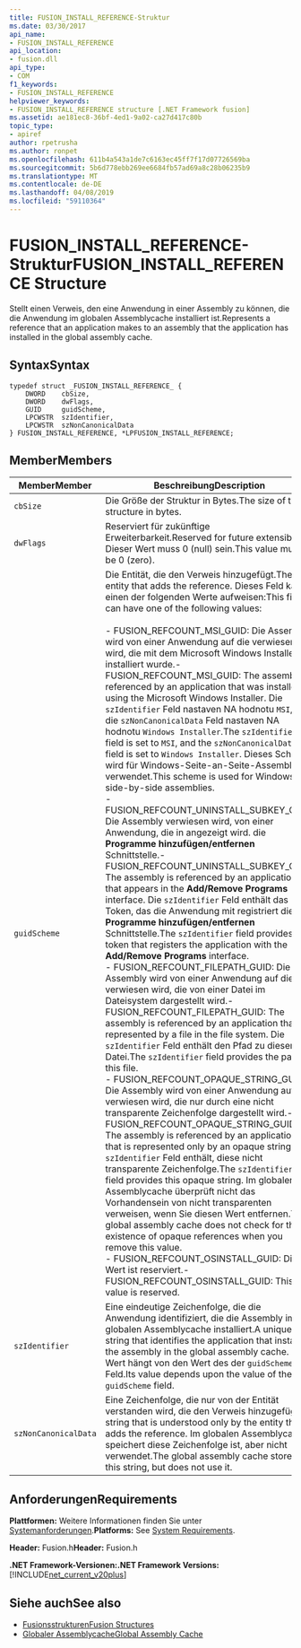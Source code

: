 ```yaml
---
title: FUSION_INSTALL_REFERENCE-Struktur
ms.date: 03/30/2017
api_name:
- FUSION_INSTALL_REFERENCE
api_location:
- fusion.dll
api_type:
- COM
f1_keywords:
- FUSION_INSTALL_REFERENCE
helpviewer_keywords:
- FUSION_INSTALL_REFERENCE structure [.NET Framework fusion]
ms.assetid: ae181ec8-36bf-4ed1-9a02-ca27d417c80b
topic_type:
- apiref
author: rpetrusha
ms.author: ronpet
ms.openlocfilehash: 611b4a543a1de7c6163ec45ff7f17d07726569ba
ms.sourcegitcommit: 5b6d778ebb269ee6684fb57ad69a8c28b06235b9
ms.translationtype: MT
ms.contentlocale: de-DE
ms.lasthandoff: 04/08/2019
ms.locfileid: "59110364"
---
```

# <a name="fusioninstallreference-structure"></a><span data-ttu-id="848e7-102">FUSION_INSTALL_REFERENCE-Struktur</span><span class="sxs-lookup"><span data-stu-id="848e7-102">FUSION_INSTALL_REFERENCE Structure</span></span>
<span data-ttu-id="848e7-103">Stellt einen Verweis, den eine Anwendung in einer Assembly zu können, die die Anwendung im globalen Assemblycache installiert ist.</span><span class="sxs-lookup"><span data-stu-id="848e7-103">Represents a reference that an application makes to an assembly that the application has installed in the global assembly cache.</span></span>  
  
## <a name="syntax"></a><span data-ttu-id="848e7-104">Syntax</span><span class="sxs-lookup"><span data-stu-id="848e7-104">Syntax</span></span>  
  
```  
typedef struct _FUSION_INSTALL_REFERENCE_ {  
    DWORD    cbSize,  
    DWORD    dwFlags,  
    GUID     guidScheme,  
    LPCWSTR  szIdentifier,  
    LPCWSTR  szNonCanonicalData  
} FUSION_INSTALL_REFERENCE, *LPFUSION_INSTALL_REFERENCE;  
```  
  
## <a name="members"></a><span data-ttu-id="848e7-105">Member</span><span class="sxs-lookup"><span data-stu-id="848e7-105">Members</span></span>  
  
|<span data-ttu-id="848e7-106">Member</span><span class="sxs-lookup"><span data-stu-id="848e7-106">Member</span></span>|<span data-ttu-id="848e7-107">Beschreibung</span><span class="sxs-lookup"><span data-stu-id="848e7-107">Description</span></span>|  
|------------|-----------------|  
|`cbSize`|<span data-ttu-id="848e7-108">Die Größe der Struktur in Bytes.</span><span class="sxs-lookup"><span data-stu-id="848e7-108">The size of the structure in bytes.</span></span>|  
|`dwFlags`|<span data-ttu-id="848e7-109">Reserviert für zukünftige Erweiterbarkeit.</span><span class="sxs-lookup"><span data-stu-id="848e7-109">Reserved for future extensibility.</span></span> <span data-ttu-id="848e7-110">Dieser Wert muss 0 (null) sein.</span><span class="sxs-lookup"><span data-stu-id="848e7-110">This value must be 0 (zero).</span></span>|  
|`guidScheme`|<span data-ttu-id="848e7-111">Die Entität, die den Verweis hinzugefügt.</span><span class="sxs-lookup"><span data-stu-id="848e7-111">The entity that adds the reference.</span></span> <span data-ttu-id="848e7-112">Dieses Feld kann einen der folgenden Werte aufweisen:</span><span class="sxs-lookup"><span data-stu-id="848e7-112">This field can have one of the following values:</span></span><br /><br /> <span data-ttu-id="848e7-113">-   FUSION_REFCOUNT_MSI_GUID: Die Assembly wird von einer Anwendung auf die verwiesen wird, die mit dem Microsoft Windows Installer installiert wurde.</span><span class="sxs-lookup"><span data-stu-id="848e7-113">-   FUSION_REFCOUNT_MSI_GUID: The assembly is referenced by an application that was installed using the Microsoft Windows Installer.</span></span> <span data-ttu-id="848e7-114">Die `szIdentifier` Feld nastaven NA hodnotu `MSI`, und die `szNonCanonicalData` Feld nastaven NA hodnotu `Windows Installer`.</span><span class="sxs-lookup"><span data-stu-id="848e7-114">The `szIdentifier` field is set to `MSI`, and the `szNonCanonicalData` field is set to `Windows Installer`.</span></span> <span data-ttu-id="848e7-115">Dieses Schema wird für Windows-Seite-an-Seite-Assemblys verwendet.</span><span class="sxs-lookup"><span data-stu-id="848e7-115">This scheme is used for Windows side-by-side assemblies.</span></span><br /><span data-ttu-id="848e7-116">-   FUSION_REFCOUNT_UNINSTALL_SUBKEY_GUID: Die Assembly verwiesen wird, von einer Anwendung, die in angezeigt wird. die **Programme hinzufügen/entfernen** Schnittstelle.</span><span class="sxs-lookup"><span data-stu-id="848e7-116">-   FUSION_REFCOUNT_UNINSTALL_SUBKEY_GUID: The assembly is referenced by an application that appears in the **Add/Remove Programs** interface.</span></span> <span data-ttu-id="848e7-117">Die `szIdentifier` Feld enthält das Token, das die Anwendung mit registriert die **Programme hinzufügen/entfernen** Schnittstelle.</span><span class="sxs-lookup"><span data-stu-id="848e7-117">The `szIdentifier` field provides the token that registers the application with the **Add/Remove Programs** interface.</span></span><br /><span data-ttu-id="848e7-118">-   FUSION_REFCOUNT_FILEPATH_GUID: Die Assembly wird von einer Anwendung auf die verwiesen wird, die von einer Datei im Dateisystem dargestellt wird.</span><span class="sxs-lookup"><span data-stu-id="848e7-118">-   FUSION_REFCOUNT_FILEPATH_GUID: The assembly is referenced by an application that is represented by a file in the file system.</span></span> <span data-ttu-id="848e7-119">Die `szIdentifier` Feld enthält den Pfad zu dieser Datei.</span><span class="sxs-lookup"><span data-stu-id="848e7-119">The `szIdentifier` field provides the path to this file.</span></span><br /><span data-ttu-id="848e7-120">-   FUSION_REFCOUNT_OPAQUE_STRING_GUID: Die Assembly wird von einer Anwendung auf die verwiesen wird, die nur durch eine nicht transparente Zeichenfolge dargestellt wird.</span><span class="sxs-lookup"><span data-stu-id="848e7-120">-   FUSION_REFCOUNT_OPAQUE_STRING_GUID: The assembly is referenced by an application that is represented only by an opaque string.</span></span> <span data-ttu-id="848e7-121">Die `szIdentifier` Feld enthält, diese nicht transparente Zeichenfolge.</span><span class="sxs-lookup"><span data-stu-id="848e7-121">The `szIdentifier` field provides this opaque string.</span></span> <span data-ttu-id="848e7-122">Im globalen Assemblycache überprüft nicht das Vorhandensein von nicht transparenten verweisen, wenn Sie diesen Wert entfernen.</span><span class="sxs-lookup"><span data-stu-id="848e7-122">The global assembly cache does not check for the existence of opaque references when you remove this value.</span></span><br /><span data-ttu-id="848e7-123">-   FUSION_REFCOUNT_OSINSTALL_GUID: Dieser Wert ist reserviert.</span><span class="sxs-lookup"><span data-stu-id="848e7-123">-   FUSION_REFCOUNT_OSINSTALL_GUID: This value is reserved.</span></span>|  
|`szIdentifier`|<span data-ttu-id="848e7-124">Eine eindeutige Zeichenfolge, die die Anwendung identifiziert, die die Assembly im globalen Assemblycache installiert.</span><span class="sxs-lookup"><span data-stu-id="848e7-124">A unique string that identifies the application that installed the assembly in the global assembly cache.</span></span> <span data-ttu-id="848e7-125">Der Wert hängt von den Wert des der `guidScheme` Feld.</span><span class="sxs-lookup"><span data-stu-id="848e7-125">Its value depends upon the value of the `guidScheme` field.</span></span>|  
|`szNonCanonicalData`|<span data-ttu-id="848e7-126">Eine Zeichenfolge, die nur von der Entität verstanden wird, die den Verweis hinzugefügt.</span><span class="sxs-lookup"><span data-stu-id="848e7-126">A string that is understood only by the entity that adds the reference.</span></span> <span data-ttu-id="848e7-127">Im globalen Assemblycache speichert diese Zeichenfolge ist, aber nicht verwendet.</span><span class="sxs-lookup"><span data-stu-id="848e7-127">The global assembly cache stores this string, but does not use it.</span></span>|  
  
## <a name="requirements"></a><span data-ttu-id="848e7-128">Anforderungen</span><span class="sxs-lookup"><span data-stu-id="848e7-128">Requirements</span></span>  
 <span data-ttu-id="848e7-129">**Plattformen:** Weitere Informationen finden Sie unter [Systemanforderungen](../../../../docs/framework/get-started/system-requirements.md).</span><span class="sxs-lookup"><span data-stu-id="848e7-129">**Platforms:** See [System Requirements](../../../../docs/framework/get-started/system-requirements.md).</span></span>  
  
 <span data-ttu-id="848e7-130">**Header:** Fusion.h</span><span class="sxs-lookup"><span data-stu-id="848e7-130">**Header:** Fusion.h</span></span>  
  
 **<span data-ttu-id="848e7-131">.NET Framework-Versionen:</span><span class="sxs-lookup"><span data-stu-id="848e7-131">.NET Framework Versions:</span></span>** [!INCLUDE[net_current_v20plus](../../../../includes/net-current-v20plus-md.md)]  
  
## <a name="see-also"></a><span data-ttu-id="848e7-132">Siehe auch</span><span class="sxs-lookup"><span data-stu-id="848e7-132">See also</span></span>

- [<span data-ttu-id="848e7-133">Fusionsstrukturen</span><span class="sxs-lookup"><span data-stu-id="848e7-133">Fusion Structures</span></span>](../../../../docs/framework/unmanaged-api/fusion/fusion-structures.md)
- [<span data-ttu-id="848e7-134">Globaler Assemblycache</span><span class="sxs-lookup"><span data-stu-id="848e7-134">Global Assembly Cache</span></span>](../../../../docs/framework/app-domains/gac.md)
